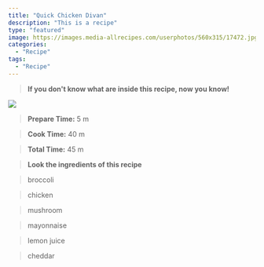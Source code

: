 ```yaml
---
title: "Quick Chicken Divan"
description: "This is a recipe"
type: "featured"
image: https://images.media-allrecipes.com/userphotos/560x315/17472.jpg
categories: 
  - "Recipe"
tags: 
  - "Recipe"
---
```



>**If you don't know what are inside this recipe, now you know!**

![](../images/Recipes-Banner.jpg)
> **Prepare Time:** 5 m


> **Cook Time:** 40 m


> **Total Time:** 45 m

> **Look the ingredients of this recipe**

> broccoli

> chicken

> mushroom

> mayonnaise

> lemon juice

> cheddar

